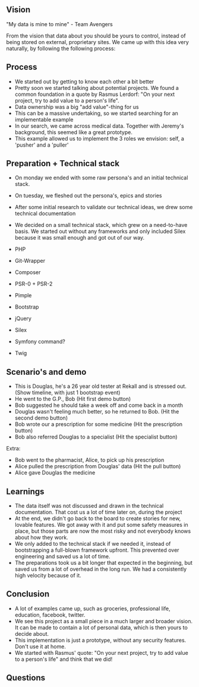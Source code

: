 Vision
------
"My data is mine to mine" - Team Avengers

From the vision that data about you should be yours to control, instead of being stored on external, proprietary sites.
We came up with this idea very naturally, by following the following process:

Process
------
- We started out by getting to know each other a bit better
- Pretty soon we started talking about potential projects.
  We found a common foundation in a quote by Rasmus Lerdorf: "On your next project, try to add value to a person's life".
- Data ownership was a big "add value"-thing for us
- This can be a massive undertaking, so we started searching for an implementable example
- In our search, we came across medical data. Together with Jeremy's background, this seemed like a great prototype.
- This example allowed us to implement the 3 roles we envision: self, a 'pusher' and a 'puller'

Preparation + Technical stack
------
- On monday we ended with some raw persona's and an initial technical stack.
- On tuesday, we fleshed out the persona's, epics and stories
- After some initial research to validate our technical ideas, we drew some technical documentation
- We decided on a small technical stack, which grew on a need-to-have basis.
  We started out without any frameworks and only included Silex because it was small enough and got out of our way.

- PHP
- Git-Wrapper
- Composer
- PSR-0 + PSR-2
- Pimple
- Bootstrap
- jQuery
- Silex
- Symfony command?
- Twig

Scenario's and demo
------
- This is Douglas, he's a 26 year old tester at Rekall and is stressed out.
  (Show timeline, with just 1 bootstrap event)
- He went to the G.P., Bob
  (Hit first demo button)
- Bob suggested he should take a week off and come back in a month
- Douglas wasn't feeling much better, so he returned to Bob.
  (Hit the second demo button)
- Bob wrote our a prescription for some medicine
  (Hit the prescription button)
- Bob also referred Douglas to a specialist
  (Hit the specialist button)

Extra:
- Bob went to the pharmacist, Alice, to pick up his prescription
- Alice pulled the prescription from Douglas' data
  (Hit the pull button)
- Alice gave Douglas the medicine

Learnings
------
- The data itself was not discussed and drawn in the technical documentation. That cost us a lot of time later on, during the project
- At the end, we didn't go back to the board to create stories for new, lovable features. We got away with it and put some
  safety measures in place, but those parts are now the most risky and not everybody knows about how they work.
- We only added to the technical stack if we needed it, instead of bootstrapping a full-blown framework upfront.
  This prevented over engineering and saved us a lot of time.
- The preparations took us a bit longer that expected in the beginning, but saved us from a lot of overhead in the long run.
  We had a consistently high velocity because of it.

Conclusion
------
- A lot of examples came up, such as groceries, professional life, education, facebook, twitter.
- We see this project as a small piece in a much larger and broader vision. It can be made to contain a lot of personal data,
  which is then yours to decide about.
- This implementation is just a prototype, without any security features. Don't use it at home.
- We started with Rasmus' quote: "On your next project, try to add value to a person's life" and think that we did!

Questions
------
